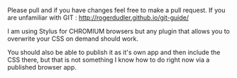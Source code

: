 Please pull and if you have changes feel free to make a pull request.
If you are unfamiliar with GIT :  http://rogerdudler.github.io/git-guide/

I am using Stylus for CHROMIUM browsers but any plugin that allows you to overwrite your CSS on demand should work.

You should also be able to publish it as it's own app and then include the CSS there, but that is not something I know how to do right now via a published browser app.
